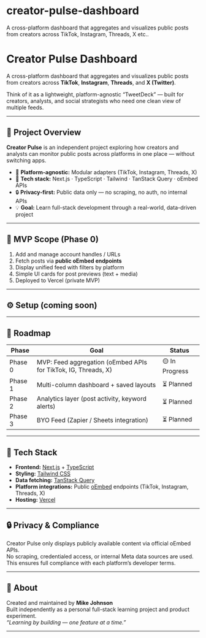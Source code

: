 # creator-pulse-dashboard
A cross-platform dashboard that aggregates and visualizes public posts from creators across TikTok, Instagram, Threads, X etc..

# Creator Pulse Dashboard

A cross-platform dashboard that aggregates and visualizes public posts from creators across **TikTok**, **Instagram**, **Threads**, and **X (Twitter)**.

Think of it as a lightweight, platform-agnostic “TweetDeck” — built for creators, analysts, and social strategists who need one clean view of multiple feeds.

---

## 🚀 Project Overview

**Creator Pulse** is an independent project exploring how creators and analysts can monitor public posts across platforms in one place — without switching apps.

- 🧩 **Platform-agnostic:** Modular adapters (TikTok, Instagram, Threads, X)
- 🧱 **Tech stack:** Next.js · TypeScript · Tailwind · TanStack Query · oEmbed APIs
- 🔒 **Privacy-first:** Public data only — no scraping, no auth, no internal APIs
- 💡 **Goal:** Learn full-stack development through a real-world, data-driven project

---

## 🧭 MVP Scope (Phase 0)

1. Add and manage account handles / URLs
2. Fetch posts via **public oEmbed endpoints**
3. Display unified feed with filters by platform
4. Simple UI cards for post previews (text + media)
5. Deployed to Vercel (private MVP)

---

## ⚙️ Setup (coming soon)

---

## 🧠 Roadmap

| Phase | Goal | Status |
|-------|------|--------|
| Phase 0 | MVP: Feed aggregation (oEmbed APIs for TikTok, IG, Threads, X) | 🟡 In Progress |
| Phase 1 | Multi-column dashboard + saved layouts | ⏳ Planned |
| Phase 2 | Analytics layer (post activity, keyword alerts) | ⏳ Planned |
| Phase 3 | BYO Feed (Zapier / Sheets integration) | ⏳ Planned |

---

## 🧰 Tech Stack

- **Frontend:** [Next.js](https://nextjs.org) + [TypeScript](https://www.typescriptlang.org/)
- **Styling:** [Tailwind CSS](https://tailwindcss.com)
- **Data fetching:** [TanStack Query](https://tanstack.com/query/latest)
- **Platform integrations:** Public [oEmbed](https://oembed.com/) endpoints (TikTok, Instagram, Threads, X)
- **Hosting:** [Vercel](https://vercel.com)

---

## 🔒 Privacy & Compliance

Creator Pulse only displays publicly available content via official oEmbed APIs.  
No scraping, credentialed access, or internal Meta data sources are used.  
This ensures full compliance with each platform’s developer terms.

---

## 🧩 About

Created and maintained by **Mike Johnson**  
Built independently as a personal full-stack learning project and product experiment.  
_“Learning by building — one feature at a time.”_

---

